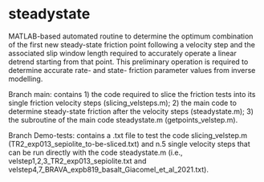 # steadystate
MATLAB-based automated routine to determine the optimum combination of the first new steady-state friction point following a velocity step and the associated slip window length required to accurately operate a linear detrend starting from that point. This preliminary operation is required to determine accurate rate- and state- friction parameter values from inverse modelling.

Branch main: contains 1) the code required to slice the friction tests into its single friction velocity steps (slicing_velsteps.m); 2) the main code to determine steady-state friction after the velocity steps (steadystate.m); 3) the subroutine of the main code steadystate.m (getpoints_velstep.m).

Branch Demo-tests: contains a .txt file to test the code slicing_velstep.m (TR2_exp013_sepiolite_to-be-sliced.txt) and n.5 single velocity steps that can be run directly with the code steadystate.m (i.e., velstep1,2,3_TR2_exp013_sepiolite.txt and velstep4,7_BRAVA_expb819_basalt_Giacomel_et_al_2021.txt).
